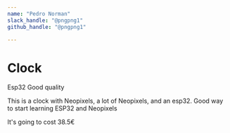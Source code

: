 ```yaml
---
name: "Pedro Norman"
slack_handle: "@pngpng1"
github_handle: "@pngpng1"

---
```


# Clock
Esp32 Good quality
<!-- Describe your board in 2-3 sentences. What are you making? What will it do? -->
This is a clock with Neopixels, a lot of Neopixels, and an esp32. Good way to start learning ESP32 and Neopixels
<!-- How much is it going to cost? -->
It's going to cost 38.5€
<!-- Tell us a little bit about your design process. What were some challenges? What helped? ***Totally optional*** -->
